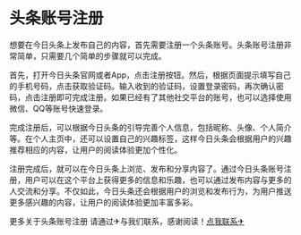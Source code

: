 # 头条账号注册

想要在今日头条上发布自己的内容，首先需要注册一个头条账号。头条账号注册非常简单，只需要几个简单的步骤就可以完成。

首先，打开今日头条官网或者App，点击注册按钮。然后，根据页面提示填写自己的手机号码，点击获取验证码。输入收到的验证码，设置登录密码，再次确认密码，点击注册即可完成注册。如果已经有了其他社交平台的账号，也可以选择使用微信、QQ等账号快速登录。

完成注册后，可以根据今日头条的引导完善个人信息，包括昵称、头像、个人简介等。在个人主页中，还可以设置自己的兴趣标签，这样今日头条会根据用户的兴趣推荐相应的内容，让用户的阅读体验更加个性化。

注册完成后，就可以在今日头条上浏览、发布和分享内容了。通过今日头条账号注册，用户可以在这个平台上获得更多的信息和乐趣，也可以通过发布内容与更多的人交流和分享。不仅如此，今日头条还会根据用户的浏览和发布行为，为用户推送更多感兴趣的内容，让用户的阅读体验更加丰富多彩。

更多关于头条账号注册 请通过✈与我们联系，感谢阅读！[点我联系✈](https://ai.G208.com)